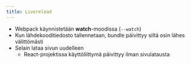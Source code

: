 ```yaml
---
title: Livereload
---
```


* Webpack käynnistetään **watch**-moodissa (`--watch`)
* Kun lähdekooditiedosto tallennetaan, bundle päivittyy siltä osin lähes välittömästi
* Selain lataa sivun uudelleen
  * React-projektissa käyttöliittymä päivittyy ilman sivulatausta
